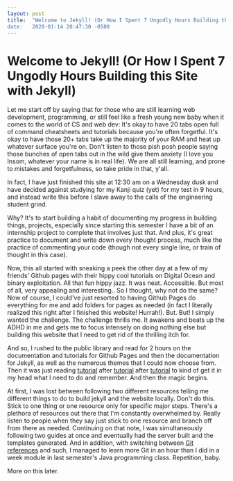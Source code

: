 ```yaml
---
layout: post
title:  "Welcome to Jekyll! (Or How I Spent 7 Ungodly Hours Building this Site with Jekyll)
date:   2020-01-14 20:47:30 -0500
---
```

# Welcome to Jekyll! (Or How I Spent 7 Ungodly Hours Building this Site with Jekyll)
Let me start off by saying that for those who are still learning web development, programming, or still feel like a fresh young new baby when it comes to the world of CS and web dev: It's okay to have 20 tabs open full of command cheatsheets and tutorials because you're often forgetful. It's okay to have those 20+ tabs take up the majority of your RAM and heat up whatever surface you're on. Don't listen to those pish posh people saying those bunches of open tabs out in the wild give them anxiety (I love you Insom, whatever your name is in real life). We are all still learning, and prone to mistakes and forgetfulness, so take pride in that, y'all. 

In fact, I have just finished this site at 12:30 am on a Wednesday dusk and have decided against studying for my Kanji quiz (yet) for my test in 9 hours, and instead write this before I slave away to the calls of the engineering student grind. 

Why? It's to start building a habit of documenting my progress in building things, projects, especially since starting this semester I have a bit of an internship project to complete that involves just that. And plus, it's great practice to document and write down every thought process, much like the practice of commenting your code (though not every single line, or train of thought in this case). 

Now, this all started with sneaking a peek the other day at a few of my friends' Github pages with their hippy cool tutorials on Digital Ocean and binary exploitation. All that fun hippy jazz. It was neat. Accessible. But most of all, very appealing and interesting.. So I thought, why not do the same? Now of course, I could've just resorted to having Github Pages do everything for me and add folders for pages as needed (in fact I literally realized this right after I finished this website! Hurrah!). But. But! I simply wanted the challenge. The challenge thrills me. It awakens and beats up the ADHD in me and gets me to focus intensely on doing nothing else but building this website that I need to get rid of the thrilling itch for.

And so, I rushed to the public library and read for 2 hours on the documentation and tutorials for Github Pages and then the documentation for Jekyll, as well as the numerous themes that I could now choose from. Then it was just reading [tutorial](https://www.smashingmagazine.com/2014/08/build-blog-jekyll-github-pages/) after [tutorial](https://michelleful.github.io/code-blog//2014/02/28/setting-up-a-jekyll-blog-on-github-pages/) after [tutorial](https://24ways.org/2013/get-started-with-github-pages/) to kind of get it in my head what I need to do and remember. And then the magic begins. 

At first, I was lost between following two different resources telling me different things to do to build jekyll and the website locally. Don't do this. Stick to one thing or one resource only for specific major steps. There's a plethora of resources out there that I'm constantly overwhelmed by. Really listen to people when they say just stick to one resource and branch off from there as needed. Continuing on that note, I was simultaneously following two guides at once and eventually had the server built and the templates generated. And in addition, with switching between [Git references](https://githowto.com/staging_changes) and such, I managed to learn more Git in an hour than I did in a week module in last semester's Java programming class. Repetition, baby.

More on this later.
